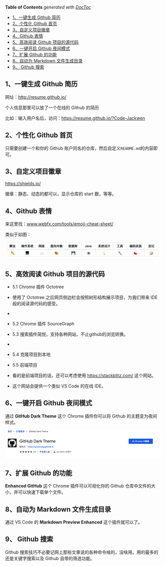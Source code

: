 <!-- START doctoc generated TOC please keep comment here to allow auto update -->
<!-- DON'T EDIT THIS SECTION, INSTEAD RE-RUN doctoc TO UPDATE -->
**Table of Contents**  *generated with [DocToc](https://github.com/thlorenz/doctoc)*

- [1、一键生成 Github 简历](#1%E4%B8%80%E9%94%AE%E7%94%9F%E6%88%90-github-%E7%AE%80%E5%8E%86)
- [2、个性化 Github 首页](#2%E4%B8%AA%E6%80%A7%E5%8C%96-github-%E9%A6%96%E9%A1%B5)
- [3、自定义项目徽章](#3%E8%87%AA%E5%AE%9A%E4%B9%89%E9%A1%B9%E7%9B%AE%E5%BE%BD%E7%AB%A0)
- [4、Github 表情](#4github-%E8%A1%A8%E6%83%85)
- [5、高效阅读 Github 项目的源代码](#5%E9%AB%98%E6%95%88%E9%98%85%E8%AF%BB-github-%E9%A1%B9%E7%9B%AE%E7%9A%84%E6%BA%90%E4%BB%A3%E7%A0%81)
- [6、一键开启 Github 夜间模式](#6%E4%B8%80%E9%94%AE%E5%BC%80%E5%90%AF-github-%E5%A4%9C%E9%97%B4%E6%A8%A1%E5%BC%8F)
- [7、扩展 Github 的功能](#7%E6%89%A9%E5%B1%95-github-%E7%9A%84%E5%8A%9F%E8%83%BD)
- [8、自动为 Markdown 文件生成目录](#8%E8%87%AA%E5%8A%A8%E4%B8%BA-markdown-%E6%96%87%E4%BB%B6%E7%94%9F%E6%88%90%E7%9B%AE%E5%BD%95)
- [9、 Github 搜索](#9-github-%E6%90%9C%E7%B4%A2)

<!-- END doctoc generated TOC please keep comment here to allow auto update -->

## 1、一键生成 Github 简历

网址：http://resume.github.io/ 

个人信息那里可以放了一个在线的 Github 的简历 	

比如：输入用户名后，访问：https://resume.github.io/?Code-Jackwen

## 2、个性化 Github 首页

只需要创建一个和你的 Github 账户同名的仓库，然后自定义`README.md`的内容即可。 

## 3、自定义项目徽章

https://shields.io/ 

徽章：静态、动态的都可以，显示仓库的 start 数，等等。

## 4、Github 表情

来这里找：www.webfx.com/tools/emoji-cheat-sheet/

类似于如图：

![1609400540307](../../assets/1609400540307.png)

## 5、高效阅读 Github 项目的源代码

- 5.1 Chrome 插件 Octotree

- 使用了 Octotree 之后网页侧边栏会按照树形结构展示项目，为我们带来 IDE 般的阅读源代码的感受。 

- 

- 5.2 Chrome 插件 SourceGraph

- 5.3 搜索插件简悦，支持各种网站，不止github的浏览转换。

- 

- 5.4 克隆项目到本地

- 5.5 前端项目

- 看的是前端项目的话，还可以考虑使用 https://stackblitz.com/ 这个网站。

- 这个网站会提供一个类似 VS Code 的在线 IDE。

## 6、一键开启 Github 夜间模式

 通过 **GitHub Dark Theme** 这个 Chrome 插件你可以将 Github 的主题变为夜间样式。 

![1609400039356](../../assets/1609400039356.png)

## 7、扩展 Github 的功能

**Enhanced GitHub** 这个 Chrome 插件可以可视化你的 Github 仓库中文件的大小，并可以快速下载单个文件。 

## 8、自动为 Markdown 文件生成目录

通过 VS Code 的 **Markdown Preview Enhanced** 这个插件就可以了。 

## 9、 Github 搜索

Github 搜索技巧不必要记网上那些文章说的各种命令啥的，没啥用。用的最多的还是关键字搜索以及 Github 自带的筛选功能。
